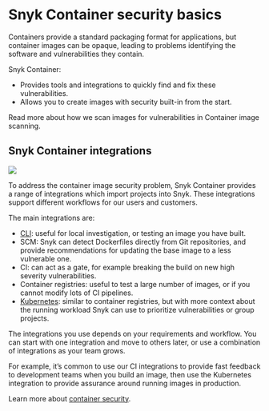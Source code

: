 # Snyk Container security basics

Containers provide a standard packaging format for applications, but container images can be opaque, leading to problems identifying the software and vulnerabilities they contain.

Snyk Container:

* Provides tools and integrations to quickly find and fix these vulnerabilities.
* Allows you to create images with security built-in from the start.

Read more about how we scan images for vulnerabilities in Container image scanning.

## Snyk Container integrations

![](../../../.gitbook/assets/projects.png)

To address the container image security problem, Snyk Container provides a range of integrations which import projects into Snyk. These integrations support different workflows for our users and customers.

The main integrations are:

* [CLI](https://docs.snyk.io/snyk-container/snyk-cli-for-container-security): useful for local investigation, or testing an image you have built.
* SCM: Snyk can detect Dockerfiles directly from Git repositories, and provide recommendations for updating the base image to a less vulnerable one.
* CI: can act as a gate, for example breaking the build on new high severity vulnerabilities.
* Container registries: useful to test a large number of images, or if you cannot modify lots of CI pipelines.
* [Kubernetes](https://support.snyk.io/hc/en-us/articles/360003916138-Kubernetes-integration-overview): similar to container registries, but with more context about the running workload Snyk can use to prioritize vulnerabilities or group projects.

The integrations you use depends on your requirements and workflow. You can start with one integration and move to others later, or use a combination of integrations as your team grows.

For example, it’s common to use our CI integrations to provide fast feedback to development teams when you build an image, then use the Kubernetes integration to provide assurance around running images in production.

Learn more about [container security](https://snyk.io/learn/container-security/).
